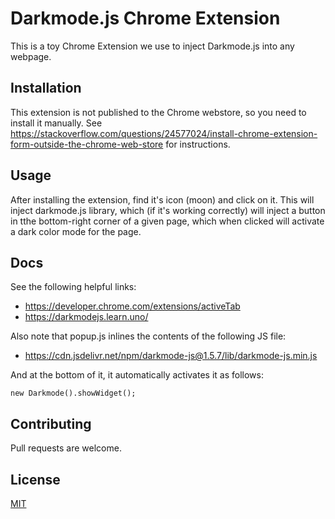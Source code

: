# Darkmode.js Chrome Extension

This is a toy Chrome Extension we use to inject Darkmode.js into any webpage.

## Installation

This extension is not published to the Chrome webstore, so you need to install it manually.
See https://stackoverflow.com/questions/24577024/install-chrome-extension-form-outside-the-chrome-web-store for instructions.

## Usage

After installing the extension, find it's icon (moon) and click on it. This will inject darkmode.js library, which (if it's working correctly) will inject a button in tthe bottom-right corner of a given page, which when clicked will activate a dark color mode for the page.

## Docs

See the following helpful links:

* https://developer.chrome.com/extensions/activeTab
* https://darkmodejs.learn.uno/

Also note that popup.js inlines the contents of the following JS file:

* https://cdn.jsdelivr.net/npm/darkmode-js@1.5.7/lib/darkmode-js.min.js

And at the bottom of it, it automatically activates it as follows:

```
new Darkmode().showWidget();
```

## Contributing
Pull requests are welcome. 

## License
[MIT](https://choosealicense.com/licenses/mit/)
